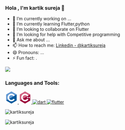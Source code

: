 ### Hola , I'm kartik sureja 👋

- 🔭 I’m currently working on ...
- 🌱 I’m currently learning Flutter,python
- 👯 I’m looking to collaborate on Flutter
- 🤔 I’m looking for help with Competitive programming 
- 💬 Ask me about ...
- 📫 How to reach me: [Linkedin - @kartiksureja](https://www.linkedin.com/in/kartik-punit-sureja-188314212/)
- 😄 Pronouns: ...
- ⚡ Fun fact: .

<img src="https://github-readme-stats.vercel.app/api?username=kartiksureja&&show_icons=true&title_color=ffffff&icon_color=bb2acf&text_color=daf7dc&bg_color=151515">


<h3 align="left">Languages and Tools:</h3>
<p align="left"> <a href="https://www.cprogramming.com/" target="_blank" rel="noreferrer"> <img src="https://raw.githubusercontent.com/devicons/devicon/master/icons/c/c-original.svg" alt="c" width="40" height="40"/> </a> <a href="https://www.w3schools.com/cpp/" target="_blank" rel="noreferrer"> <img src="https://raw.githubusercontent.com/devicons/devicon/master/icons/cplusplus/cplusplus-original.svg" alt="cplusplus" width="40" height="40"/> </a> <a href="https://dart.dev" target="_blank" rel="noreferrer"> <img src="https://www.vectorlogo.zone/logos/dartlang/dartlang-icon.svg" alt="dart" width="40" height="40"/> </a> <a href="https://flutter.dev" target="_blank" rel="noreferrer"> <img src="https://www.vectorlogo.zone/logos/flutterio/flutterio-icon.svg" alt="flutter" width="40" height="40"/> </a> </p>

<p><img align="center" src="https://github-readme-stats.vercel.app/api/top-langs?username=kartiksureja&show_icons=true&locale=en&layout=compact" alt="kartiksureja" /></p>

<p><img align="center" src="https://github-readme-streak-stats.herokuapp.com/?user=kartiksureja&" alt="kartiksureja" /></p>
